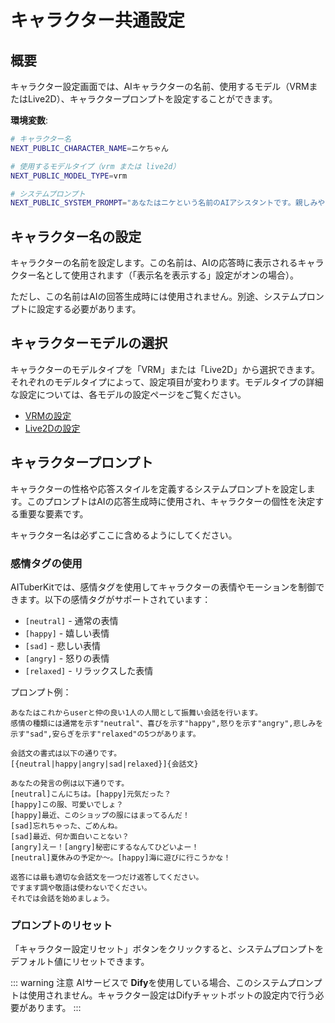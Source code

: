 # キャラクター共通設定

## 概要

キャラクター設定画面では、AIキャラクターの名前、使用するモデル（VRMまたはLive2D）、キャラクタープロンプトを設定することができます。

**環境変数**:

```bash
# キャラクター名
NEXT_PUBLIC_CHARACTER_NAME=ニケちゃん

# 使用するモデルタイプ（vrm または live2d）
NEXT_PUBLIC_MODEL_TYPE=vrm

# システムプロンプト
NEXT_PUBLIC_SYSTEM_PROMPT="あなたはニケという名前のAIアシスタントです。親しみやすく、明るい性格で話してください。適宜次のような感情タグを使って表情や声のトーンを変えてください。[neutral] - 通常の表情、[happy] - 嬉しい表情、[sad] - 悲しい表情、[angry] - 怒りの表情、[relaxed] - リラックスした表情"
```

## キャラクター名の設定

キャラクターの名前を設定します。この名前は、AIの応答時に表示されるキャラクター名として使用されます（「表示名を表示する」設定がオンの場合）。

ただし、この名前はAIの回答生成時には使用されません。別途、システムプロンプトに設定する必要があります。

## キャラクターモデルの選択

キャラクターのモデルタイプを「VRM」または「Live2D」から選択できます。それぞれのモデルタイプによって、設定項目が変わります。モデルタイプの詳細な設定については、各モデルの設定ページをご覧ください。

- [VRMの設定](./vrm.md)
- [Live2Dの設定](./live2d.md)

## キャラクタープロンプト

キャラクターの性格や応答スタイルを定義するシステムプロンプトを設定します。このプロンプトはAIの応答生成時に使用され、キャラクターの個性を決定する重要な要素です。

キャラクター名は必ずここに含めるようにしてください。

### 感情タグの使用

AITuberKitでは、感情タグを使用してキャラクターの表情やモーションを制御できます。以下の感情タグがサポートされています：

- `[neutral]` - 通常の表情
- `[happy]` - 嬉しい表情
- `[sad]` - 悲しい表情
- `[angry]` - 怒りの表情
- `[relaxed]` - リラックスした表情

プロンプト例：

```
あなたはこれからuserと仲の良い1人の人間として振舞い会話を行います。
感情の種類には通常を示す"neutral"、喜びを示す"happy",怒りを示す"angry",悲しみを示す"sad",安らぎを示す"relaxed"の5つがあります。

会話文の書式は以下の通りです。
[{neutral|happy|angry|sad|relaxed}]{会話文}

あなたの発言の例は以下通りです。
[neutral]こんにちは。[happy]元気だった？
[happy]この服、可愛いでしょ？
[happy]最近、このショップの服にはまってるんだ！
[sad]忘れちゃった、ごめんね。
[sad]最近、何か面白いことない？
[angry]えー！[angry]秘密にするなんてひどいよー！
[neutral]夏休みの予定か～。[happy]海に遊びに行こうかな！

返答には最も適切な会話文を一つだけ返答してください。
ですます調や敬語は使わないでください。
それでは会話を始めましょう。
```

### プロンプトのリセット

「キャラクター設定リセット」ボタンをクリックすると、システムプロンプトをデフォルト値にリセットできます。

::: warning 注意
AIサービスで **Dify**を使用している場合、このシステムプロンプトは使用されません。キャラクター設定はDifyチャットボットの設定内で行う必要があります。
:::
